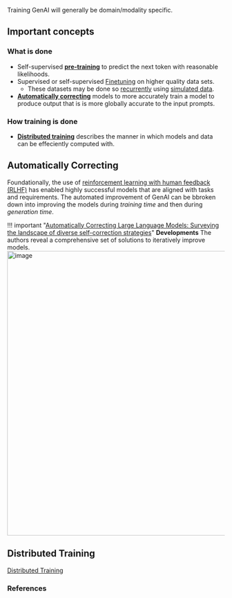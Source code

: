 Training GenAI will generally be domain/modality specific.



## Important concepts

### What is done 
- Self-supervised [**pre-training**](pre-training.md) to predict the next token with reasonable likelihoods.
- Supervised or self-supervised [Finetuning](./finetuning.md) on higher quality data sets.
    - These datasets may be done so [recurrently](./recurrent.md) using [simulated data](../../data/preparation/synthetic.md).
- [**Automatically correcting**](#automatic-correction) models to more accurately train a model to produce output that is is more globally accurate to the input prompts.

### How training is done

- [**Distributed training**](./distributed.md) describes the manner in which models and data can be effeciently computed with. 


## Automatically Correcting 

Foundationally, the use of [reinforcement learning with human feedback (RLHF)](./feedback.md#rlhf) has enabled highly successful models that are aligned with tasks and requirements. The automated improvement of GenAI can be bbroken down into improving the models during _training time_ and then during _generation time_. 

!!! important "[Automatically Correcting Large Language Models: Surveying the landscape of diverse self-correction strategies](https://arxiv.org/pdf/2308.03188.pdf)"
    **Developments** The authors reveal a comprehensive set of solutions to iteratively improve models.
    <img width="657" alt="image" src="https://github.com/ianderrington/genai/assets/76016868/961478b0-a40a-4c61-8ff7-f86c93633954">

## Distributed Training
[Distributed Training](https://neptune.ai/blog/distributed-training)

### References
